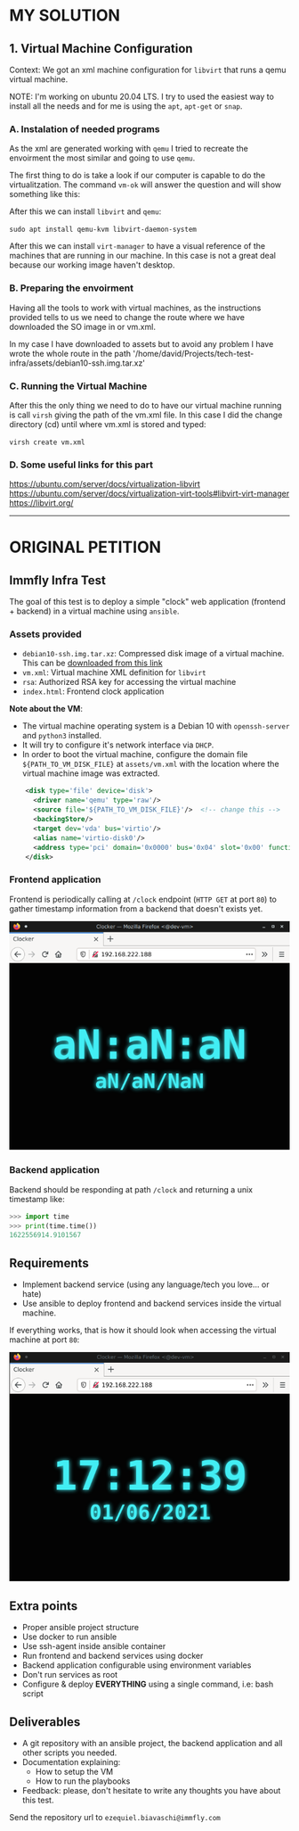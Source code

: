 # MY SOLUTION

## 1. Virtual Machine Configuration

Context: We got an xml machine configuration for `libvirt` that runs a qemu virtual machine.  

NOTE: I'm working on ubuntu 20.04 LTS. I try to used the easiest way to install all the needs and for me is using the `apt`, `apt-get` or `snap`.  

### A. Instalation of needed programs  

As the xml are generated working with `qemu` I tried to recreate the envoirment the most similar and going to use `qemu`.  

The first thing to do is take a look if our computer is capable to do the virtualitzation. The command `vm-ok` will answer the question and will show something like this:

After this we can install `libvirt` and `qemu`:   

`sudo apt install qemu-kvm libvirt-daemon-system`

After this we can install `virt-manager` to have a visual reference of the machines that are running in our machine. In this case is not a great deal because our working image haven't desktop.

### B. Preparing the envoirment

Having all the tools to work with virtual machines, as the instructions provided tells to us we need to change the route where we have downloaded the SO image in or vm.xml.  

In my case I have downloaded to assets but to avoid any problem I have wrote the whole route in the path '/home/david/Projects/tech-test-infra/assets/debian10-ssh.img.tar.xz'

### C. Running the Virtual Machine

After this the only thing we need to do to have our virtual machine running is call `virsh` giving the path of the vm.xml file. In this case I did the change directory (cd) until where vm.xml is stored and typed:
  
`virsh create vm.xml`  

### D. Some useful links for this part  


https://ubuntu.com/server/docs/virtualization-libvirt  
https://ubuntu.com/server/docs/virtualization-virt-tools#libvirt-virt-manager  
https://libvirt.org/  

----  
    
# ORIGINAL PETITION


## Immfly Infra Test

The goal of this test is to deploy a simple "clock" web application (frontend + backend) in a virtual machine using `ansible`.


### Assets provided

- `debian10-ssh.img.tar.xz`: Compressed disk image of a virtual machine. This can be [downloaded from this link](https://immfly-infra-technical-test.s3-eu-west-1.amazonaws.com/debian10-ssh.img.tar.xz)
- `vm.xml`: Virtual machine XML definition for `libvirt`
- `rsa`: Authorized RSA key for accessing the virtual machine
- `index.html`: Frontend clock application


**Note about the VM**:

- The virtual machine operating system is a Debian 10 with `openssh-server` and `python3` installed.
- It will try to configure it's network interface via `DHCP`.
- In order to boot the virtual machine, configure the domain file `${PATH_TO_VM_DISK_FILE}` at `assets/vm.xml` with the location where the virtual machine image was extracted.

~~~xml
    <disk type='file' device='disk'>
      <driver name='qemu' type='raw'/>
      <source file='${PATH_TO_VM_DISK_FILE}'/>  <!-- change this -->
      <backingStore/>
      <target dev='vda' bus='virtio'/>
      <alias name='virtio-disk0'/>
      <address type='pci' domain='0x0000' bus='0x04' slot='0x00' function='0x0'/>
    </disk>
~~~

### Frontend application

Frontend is periodically calling at `/clock` endpoint (`HTTP GET` at port `80`) to gather timestamp information from a backend that doesn't exists yet.

![completed image](examples/todo.png)

### Backend application

Backend should be responding at path `/clock` and returning a unix timestamp like:

~~~py
>>> import time
>>> print(time.time())
1622556914.9101567
~~~


## Requirements

- Implement backend service (using any language/tech you love... or hate)
- Use ansible to deploy frontend and backend services inside the virtual machine.

If everything works, that is how it should look when accessing the virtual machine at port `80`:

![completed image](examples/completed.png)


## Extra points

- Proper ansible project structure
- Use docker to run ansible
- Use ssh-agent inside ansible container
- Run frontend and backend services using docker
- Backend application configurable using environment variables
- Don't run services as root
- Configure & deploy **EVERYTHING** using a single command, i.e: bash script


## Deliverables

- A git repository with an ansible project, the backend application and all other scripts you needed.
- Documentation explaining:
  - How to setup the VM
  - How to run the playbooks
- Feedback: please, don't hesitate to write any thoughts you have about this test.

Send the repository url to `ezequiel.biavaschi@immfly.com`
